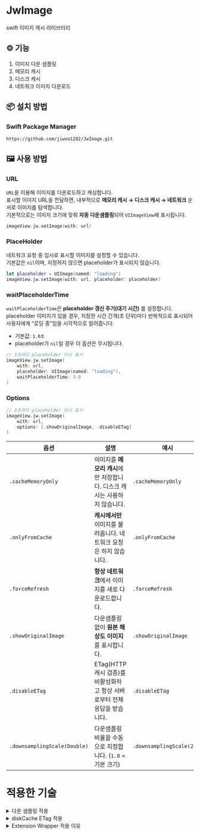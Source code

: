 
# JwImage

swift 이미지 캐시 라이브러리

## ⚙️ 기능
1. 이미지 다운 샘플링
2. 메모리 캐시
3. 디스크 캐시
4. 네트워크 이미지 다운로드

## 📦 설치 방법

### Swift Package Manager

```
https://github.com/jiwoo1202/JwImage.git
```

## 🖼 사용 방법

### URL

`URL`을 이용해 이미지를 다운로드하고 캐싱합니다.  
표시할 이미지 URL을 전달하면, 내부적으로 **메모리 캐시 → 디스크 캐시 → 네트워크** 순서로 이미지를 탐색합니다.  
기본적으로는 이미지 크기에 맞춰 **자동 다운샘플링**되어 `UIImageView`에 표시됩니다.

```swift
imageView.jw.setImage(with: url)
```

### PlaceHolder
네트워크 요청 중 임시로 표시할 이미지를 설정할 수 있습니다.  
기본값은 `nil`이며, 지정하지 않으면 placeholder가 표시되지 않습니다.

```swift
let placeholder = UIImage(named: "loading")
imageView.jw.setImage(with: url, placeholder: placeholder)
```
### waitPlaceholderTime
`waitPlaceholderTime`은 **placeholder 갱신 주기(대기 시간)** 를 설정합니다.  
placeholder 이미지가 있을 경우, 지정한 시간 간격(초 단위)마다 반복적으로 표시되어  
사용자에게 “로딩 중”임을 시각적으로 알려줍니다.  

- 기본값: `1.0초`
- placeholder가 `nil`일 경우 이 옵션은 무시됩니다.

```swift
// 3초마다 placeholder 다시 표시
imageView.jw.setImage(
    with: url,
    placeholder: UIImage(named: "loading"),
    waitPlaceholderTime: 3.0
)
```
### Options
```swift
// 3초마다 placeholder 다시 표시
imageView.jw.setImage(
    with: url,
    options: [.showOriginalImage, .disableETag]
)
```
| 옵션 | 설명 | 예시 |
|------|------|------|
| `.cacheMemoryOnly` | 이미지를 **메모리 캐시**에만 저장합니다. 디스크 캐시는 사용하지 않습니다. | `.cacheMemoryOnly` |
| `.onlyFromCache` | **캐시에서만** 이미지를 불러옵니다. 네트워크 요청은 하지 않습니다. | `.onlyFromCache` |
| `.forceRefresh` | **항상 네트워크**에서 이미지를 새로 다운로드합니다. | `.forceRefresh` |
| `.showOriginalImage` | 다운샘플링 없이 **원본 해상도 이미지**를 표시합니다. | `.showOriginalImage` |
| `.disableETag` | ETag(HTTP 캐시 검증)를 비활성화하고 항상 서버로부터 전체 응답을 받습니다. | `.disableETag` |
| `.downsamplingScale(Double)` | 다운샘플링 비율을 수동으로 지정합니다. (`1.0` = 기본 크기) | `.downsamplingScale(2.0)` |

# 적용한 기술
<details>
  <summary> 다운 샘플링 적용</summary>

  ### 참고 문헌
  https://devstreaming-cdn.apple.com/videos/wwdc/2018/219mybpx95zm9x/219/219_image_and_graphics_best_practices.pdf
  
  ### 사용한 이유
  - 원본 이미지보다 작은 이미지를 표시할 때, 불필요하게 큰 이미지를 메모리에 올릴 필요가 없음  
  - `Downsampling`을 적용하면 **메모리 사용량이 크게 감소**  
  - 이미지 품질 저하를 최소화하면서 **렌더링 속도와 스크롤 성능을 향상**

  ### 적용 방법
  - WWDC18 - Image and Graphics Best Practices에서 소개된 방법을 사용함

  ### ⚙️ 성능 비교
  
  - **다운샘플링 이미지 vs 원본 이미지** 비교  
  - **테스트 환경:** `XCTest`에서 `XCTMemoryMetric`, `XCTCPUMetric`, `XCTClockMetric` 사용  
  - **테스트 시나리오:** 동일한 이미지를 100회 로드 및 렌더링  
  
  | 다운샘플링 적용 | 원본 이미지 |
  |:--:|:--:|
  | <img width="327" height="261" alt="다운샘플링 이미지" src="https://github.com/user-attachments/assets/95cfd8d5-fcec-4502-bdf0-6dda438f2913" /> | <img width="328" height="265" alt="원본 이미지" src="https://github.com/user-attachments/assets/96f29d05-f274-4960-80fd-0182a922e64d" /> |
  | <img width="270" height="200" alt="다운샘플링 추가 이미지" src="https://github.com/user-attachments/assets/7a0064c7-744b-4be7-838f-4bed1771664d" /> | <img width="269" height="188" alt="원본 추가 이미지" src="https://github.com/user-attachments/assets/b6ce1cf4-ed98-467d-bd51-468b520c8398" /> |
  
  #### 📊 테스트 결과 요약
  
  | 구분 | `Memory Physical` | 메모리 사용량 | CPU 시간 | 실행 시간 |
  |------|---------------|-----------|------------|------------|
  | 원본 이미지 | 약 **350MB** | 약 **440MB** | - | - |
  | 다운샘플링 적용 | 약 **90MB** | 약 **40MB** | - | - |
  
  #### ✅ 성능 비교 결론
  
  - **메모리 효율:** 다운샘플링 적용 시 메모리 사용량이 **약 440MB → 40MB**로 대폭 감소  
  - **CPU와 실행 시간:** 동일한 테스트에서 CPU 사용량과 실행 시간에는 큰 차이가 없었음   
  - **결론:** 다운샘플링을 적용하면 **메모리 사용량 최적화**가 가능하며, iOS 앱에서 이미지 관련 성능을 개선하는 데 효과적임

</details>
<details>
  <summary>diskCache ETag 적용</summary>
<br>
    
ETag를 활용하면 서버 리소스가 변경되지 않았을 때 
불필요한 네트워크 트래픽을 줄일 수 있습니다.  
`diskCache`는 **파일 생성일(`.creationDate`)을 기준으로 만료를 계산**하며,  
서버가 `304 Not Modified`를 응답한 경우 **파일의 생성일을 갱신하여 캐시 수명을 연장**하는 구조를 설계했습니다.

### 동작 흐름

1. 디스크 캐시에서 이미지 데이터 확인  
2. ETag가 존재할 경우 서버에 조건부 요청 (`If-None-Match`) 전송  
3. 서버 응답 분기:
   | 응답 코드 | 처리 방식 |
   |------------|------------|
   | `200 OK` | 새 이미지 다운로드 후 캐시에 저장 |
   | `304 Not Modified` | 동일 데이터로 판단, 캐시 파일 생성일만 갱신 *(설계 의도)* |

---
</details>
<details>
  <summary> Extension Wrapper 적용 이유</summary>
 <br>
Swift의 `Extension Wrapper` 패턴(`.jf`, `.jw` 등 네임스페이스 확장)은  
UIKit 컴포넌트(`UIImageView`, `UIButton`, `UIView` 등)에 기능을 추가할 때  
**전역 네임스페이스 오염을 방지하고**, **라이브러리별 메서드를 명확히 구분**하기 위해 도입되었습니다.

---

### 적용 배경

Swift에서는 
